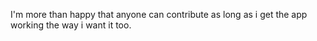 I'm more than happy that anyone can contribute as long as i get the app working the way i want it too.
